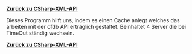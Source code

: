 [__Zurück zu CSharp-XML-API__](https://github.com/DerDannyF/CSharp-XML-API)

Dieses Programm hilft uns, indem es einen Cache anlegt welches das arbeiten mit der ofdb API erträglich gestaltet.
Beinhaltet 4 Server die bei TimeOut ständig wechseln. 

[__Zurück zu CSharp-XML-API__](https://github.com/DerDannyF/CSharp-XML-API)

